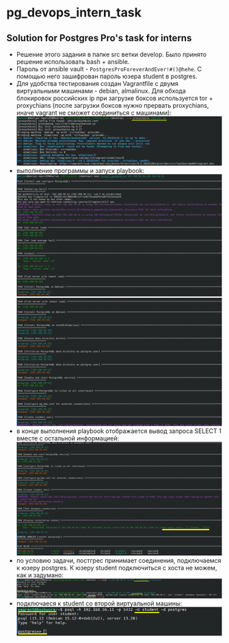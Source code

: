 # pg_devops_intern_task
## Solution for Postgres Pro's task for interns
* Решение этого задания в папке src ветки develop. Было принято решение использовать bash + ansible.
* Пароль от ansible vault - `PostgresProForeverAndEver!#()@hehe`. С помощью него зашифрован пароль юзера student в postgres.
* Для удобства тестирования создан Vagrantfile с двумя виртуальными машинами - debian, almalinux. Для обхода блокировок российских ip при загрузке боксов используется tor + proxychians (после загрузки боксов нужно прервать proxychians, иначе vagrant не сможет соединиться с машинами):
![](./images/image_1.png)
* выполнение программы и запуск playbook:
![](./images/image_2.png)
![](./images/image_3.png)
* в конце выполнения playbook отображается вывод запроса SELECT 1 вместе с остальной информацией:
![](./images/image_4.png)
* по условию задачи, постгрес принимает соединения, подключаемся к юзеру postgres. К юзеру student подключиться с хоста не можем, как и задумано:
![](./images/image_5.png)
* подключаеся к student со второй виртуальной машины:
![](./images/image_6.png)
